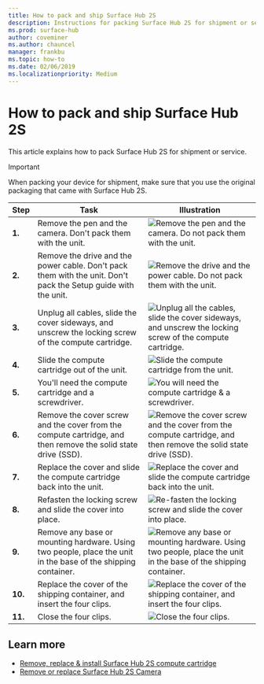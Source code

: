 ```yaml
---
title: How to pack and ship Surface Hub 2S
description: Instructions for packing Surface Hub 2S for shipment or service.
ms.prod: surface-hub
author: coveminer
ms.author: chauncel
manager: frankbu
ms.topic: how-to
ms.date: 02/06/2019
ms.localizationpriority: Medium
---
```


# How to pack and ship Surface Hub 2S

This article explains how to pack Surface Hub 2S for shipment or service.

>[!IMPORTANT]  
>When packing your device for shipment, make sure that you use the original packaging that came with Surface Hub 2S.  

| Step  |    Task                                                                                                                                             |    Illustration   |
| - | ----------------------------------------------------------------------------------------------------------------------------------------------- | ----- |
| **1.**  | Remove the pen and the camera. Don't pack them with the unit.                                                   | ![Remove the pen and the camera. Do not pack them with the unit.](images/surface-hub-2s-repack-2.png) |
| **2.**  | Remove the drive and the power cable. Don't pack them with the unit. Don't pack the Setup guide with the unit. | ![Remove the drive and the power cable. Do not pack them with the unit.](images/surface-hub-2s-repack-3.png) |
| **3.**  | Unplug all cables, slide the cover sideways, and unscrew the locking screw of the compute cartridge.             | ![Unplug all the cables, slide the cover sideways, and unscrew the locking screw of the compute cartridge.](images/surface-hub-2s-repack-5.png) |
| **4.**  | Slide the compute cartridge out of the unit.                                                                     | ![Slide the compute cartridge from the unit.](images/surface-hub-2s-repack-6.png) |
| **5.**  | You'll need the compute cartridge and a screwdriver.                                                           | ![You will need the compute cartridge & a screwdriver.](images/surface-hub-2s-repack-7.png)|
| **6.**  | Remove the cover screw and the cover from the compute cartridge, and then remove the solid state drive (SSD).    | ![Remove the cover screw and the cover from the compute cartridge, and then remove the solid state drive (SSD).](images/surface-hub-2s-repack-8.png)|
| **7.** | Replace the cover and slide the compute cartridge back into the unit.                                             | ![Replace the cover and slide the compute cartridge back into the unit.](images/surface-hub-2s-repack-9.png)|
| **8.**  | Refasten the locking screw and slide the cover into place.                                                      | ![Re-fasten the locking screw and slide the cover into place.](images/surface-hub-2s-repack-10.png)|
| **9.**  | Remove any base or mounting hardware. Using two people, place the unit in the base of the shipping container.    | ![Remove any base or mounting hardware. Using two people, place the unit in the base of the shipping container.](images/surface-hub-2s-repack-11.png)|
| **10.** | Replace the cover of the shipping container, and insert the four clips.                                          | ![Replace the cover of the shipping container, and insert the four clips.](images/surface-hub-2s-repack-12.png)|
| **11.** | Close the four clips.                                                                                            | ![Close the four clips.](images/surface-hub-2s-repack-13.png)|

## Learn more

- [Remove, replace & install Surface Hub 2S compute cartridge](surface-hub-2s-replace-cartridge.md)
- [Remove or replace Surface Hub 2S Camera](surface-hub-2s-replace-camera.md)